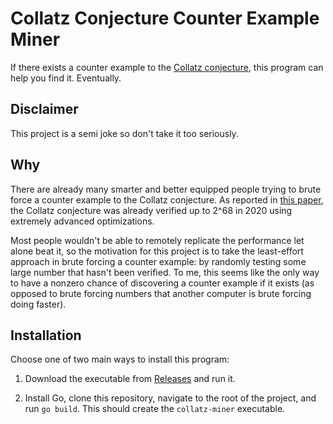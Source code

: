 # Collatz Conjecture Counter Example Miner

If there exists a counter example to the [Collatz conjecture](https://en.wikipedia.org/wiki/Collatz_conjecture), this program can help you find it. Eventually.

## Disclaimer

This project is a semi joke so don't take it too seriously.

## Why

There are already many smarter and better equipped people trying to brute force a counter example to the Collatz conjecture. As reported in [this paper](https://rdcu.be/b5nn1), the Collatz conjecture was already verified up to 2^68 in 2020 using extremely advanced optimizations.

Most people wouldn't be able to remotely replicate the performance let alone beat it, so the motivation for this project is to take the least-effort approach in brute forcing a counter example: by randomly testing some large number that hasn't been verified. To me, this seems like the only way to have a nonzero chance of discovering a counter example if it exists (as opposed to brute forcing numbers that another computer is brute forcing doing faster).

## Installation

Choose one of two main ways to install this program:

1. Download the executable from [Releases](https://github.com/ayoung19/collatz-miner/releases) and run it.

2. Install Go, clone this repository, navigate to the root of the project, and run `go build`. This should create the `collatz-miner` executable.
